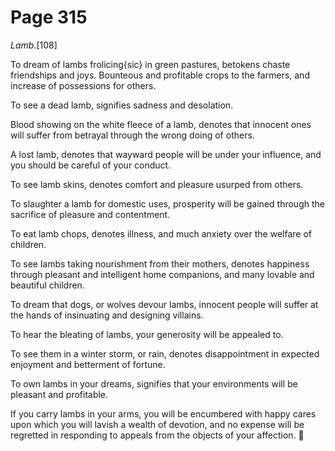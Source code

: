 # Page 315
_Lamb_.[108]


To dream of lambs frolicing{sic} in green pastures, betokens chaste
friendships and joys. Bounteous and profitable crops to the farmers,
and increase of possessions for others.


To see a dead lamb, signifies sadness and desolation.


Blood showing on the white fleece of a lamb, denotes that innocent ones
will suffer from betrayal through the wrong doing of others.


A lost lamb, denotes that wayward people will be under your influence,
and you should be careful of your conduct.


To see lamb skins, denotes comfort and pleasure usurped from others.


To slaughter a lamb for domestic uses, prosperity will be gained
through the sacrifice of pleasure and contentment.


To eat lamb chops, denotes illness, and much anxiety over
the welfare of children.


To see lambs taking nourishment from their mothers, denotes happiness
through pleasant and intelligent home companions, and many lovable
and beautiful children.


To dream that dogs, or wolves devour lambs, innocent people will suffer
at the hands of insinuating and designing villains.


To hear the bleating of lambs, your generosity will be appealed to.


To see them in a winter storm, or rain, denotes disappointment
in expected enjoyment and betterment of fortune.


To own lambs in your dreams, signifies that your environments
will be pleasant and profitable.


If you carry lambs in your arms, you will be encumbered with
happy cares upon which you will lavish a wealth of devotion,
and no expense will be regretted in responding to appeals
from the objects of your affection.
